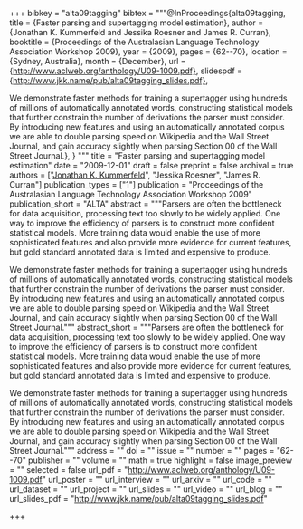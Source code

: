 +++
bibkey = "alta09tagging"
bibtex = """@InProceedings{alta09tagging,
  title     = {Faster parsing and supertagging model estimation},
  author    = {Jonathan K. Kummerfeld and Jessika Roesner and James R. Curran},
  booktitle = {Proceedings of the Australasian Language Technology Association Workshop 2009},
  year      = {2009},
  pages     = {62--70},
  location  = {Sydney, Australia},
  month     = {December},
  url       = {http://www.aclweb.org/anthology/U09-1009.pdf},
  slidespdf = {http://www.jkk.name/pub/alta09tagging_slides.pdf},

We demonstrate faster methods for training a supertagger using hundreds of millions of automatically annotated words, constructing statistical models that further constrain the number of derivations the parser must consider. By introducing new features and using an automatically annotated corpus we are able to double parsing speed on Wikipedia and the Wall Street Journal, and gain accuracy slightly when parsing Section 00 of the Wall Street Journal.},
}
"""
title = "Faster parsing and supertagging model estimation"
date = "2009-12-01"
draft = false
preprint = false
archival = true
authors = ["<span style='text-decoration:underline;'>Jonathan K. Kummerfeld</span>", "Jessika Roesner", "James R. Curran"]
publication_types = ["1"]
publication = "Proceedings of the Australasian Language Technology Association Workshop 2009"
publication_short = "ALTA"
abstract = """Parsers are often the bottleneck for data acquisition, processing text too slowly to be widely applied. One way to improve the efficiency of parsers is to construct more confident statistical models. More training data would enable the use of more sophisticated features and also provide more evidence for current features, but gold standard annotated data is limited and expensive to produce.

We demonstrate faster methods for training a supertagger using hundreds of millions of automatically annotated words, constructing statistical models that further constrain the number of derivations the parser must consider. By introducing new features and using an automatically annotated corpus we are able to double parsing speed on Wikipedia and the Wall Street Journal, and gain accuracy slightly when parsing Section 00 of the Wall Street Journal."""
abstract_short = """Parsers are often the bottleneck for data acquisition, processing text too slowly to be widely applied. One way to improve the efficiency of parsers is to construct more confident statistical models. More training data would enable the use of more sophisticated features and also provide more evidence for current features, but gold standard annotated data is limited and expensive to produce.

We demonstrate faster methods for training a supertagger using hundreds of millions of automatically annotated words, constructing statistical models that further constrain the number of derivations the parser must consider. By introducing new features and using an automatically annotated corpus we are able to double parsing speed on Wikipedia and the Wall Street Journal, and gain accuracy slightly when parsing Section 00 of the Wall Street Journal."""
address = ""
doi = ""
issue = ""
number = ""
pages = "62--70"
publisher = ""
volume = ""
math = true
highlight = false
image_preview = ""
selected = false
url_pdf = "http://www.aclweb.org/anthology/U09-1009.pdf"
url_poster = ""
url_interview = ""
url_arxiv = ""
url_code = ""
url_dataset = ""
url_project = ""
url_slides = ""
url_video = ""
url_blog = ""
url_slides_pdf = "http://www.jkk.name/pub/alta09tagging_slides.pdf"



+++